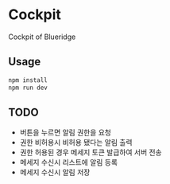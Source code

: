 # Cockpit

Cockpit of Blueridge

## Usage

```bash
npm install
npm run dev
```

## TODO

* 버튼을 누르면 알림 권한을 요청
* 권한 비허용시 비허용 됐다는 알림 출력
* 권한 허용된 경우 메세지 토큰 발급하여 서버 전송
* 메세지 수신시 리스트에 알림 등록
* 메세지 수신시 알림 저장

